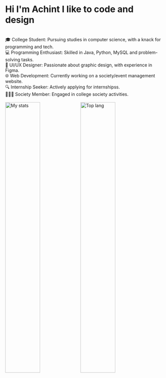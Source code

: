 # Hi I'm Achint I like to code and design
<br>
🎓 College Student: Pursuing studies in computer science, with a knack for programming and tech.<br>
💻 Programming Enthusiast: Skilled in Java, Python, MySQL and problem-solving tasks.<br>
🎨 UI/UX Designer: Passionate about graphic design, with experience in Figma.<br>
🌐 Web Development: Currently working on a society/event management website.<br>
🔍 Internship Seeker: Actively applying for internshipss.<br>
🧑‍🤝‍🧑 Society Member: Engaged in college society activities.<br> <br>
<img alt="My stats" align="left" width="47%" src="https://github-readme-stats.vercel.app/api?username=Achintxv&theme=github_dark"/>
<img alt="Top lang" align="left" width="47%" src="https://github-readme-stats.vercel.app/api/top-langs/?username=Achintxv&theme=github_dark"/>



<!--
**Achintxv/Achintxv** is a ✨ _special_ ✨ repository because its `README.md` (this file) appears on your GitHub profile.

Here are some ideas to get you started:

- 🔭 I’m currently working on ...
- 🌱 I’m currently learning ...
- 👯 I’m looking to collaborate on ...
- 🤔 I’m looking for help with ...
- 💬 Ask me about ...
- 📫 How to reach me: ...
- 😄 Pronouns: ...
- ⚡ Fun fact: ...
-->
